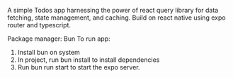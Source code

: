A simple Todos app harnessing the power of react query library for data fetching, state management, and caching. Build on react native using expo router and typescript.

Package manager: Bun
To run app:

1. Install bun on system
2. In project, run bun install to install dependencies
3. Run bun run start to start the expo server.
